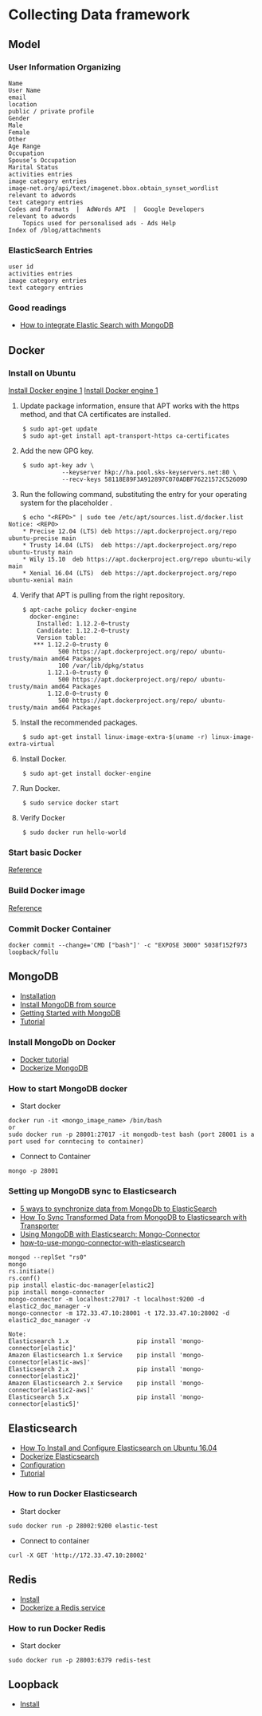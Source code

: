 Collecting Data framework
============

## Model
### User Information Organizing

    Name
    User Name
    email
    location
    public / private profile
    Gender
    Male
    Female
    Other
    Age Range
    Occupation
    Spouse’s Occupation
    Marital Status
    activities entries
    image category entries
    image-net.org/api/text/imagenet.bbox.obtain_synset_wordlist
    relevant to adwords
    text category entries
    Codes and Formats  |  AdWords API  |  Google Developers
    relevant to adwords
        Topics used for personalised ads - Ads Help
    Index of /blog/attachments

### ElasticSearch Entries

    user id
    activities entries
    image category entries
    text category entries

### Good readings

 * [How to integrate Elastic Search with MongoDB](https://medium.com/@ironico/how-to-integrate-elastic-search-with-mongodb-7bff7fdd3cf5#.607bj1d82)

## Docker

### Install on Ubuntu
[Install Docker engine 1](https://docs.docker.com/engine/installation/linux/ubuntulinux/)
[Install Docker engine 1](https://www.digitalocean.com/community/tutorials/how-to-install-and-use-docker-on-ubuntu-16-04)

1. Update package information, ensure that APT works with the https method, and that CA certificates are installed.
```
    $ sudo apt-get update
    $ sudo apt-get install apt-transport-https ca-certificates
```
2. Add the new GPG key.
```
    $ sudo apt-key adv \
               --keyserver hkp://ha.pool.sks-keyservers.net:80 \
               --recv-keys 58118E89F3A912897C070ADBF76221572C52609D
```
3. Run the following command, substituting the entry for your operating system for the placeholder <REPO>.
```
    $ echo "<REPO>" | sudo tee /etc/apt/sources.list.d/docker.list
Notice: <REPO>
    * Precise 12.04 (LTS) deb https://apt.dockerproject.org/repo ubuntu-precise main
    * Trusty 14.04 (LTS)  deb https://apt.dockerproject.org/repo ubuntu-trusty main
    * Wily 15.10  deb https://apt.dockerproject.org/repo ubuntu-wily main
    * Xenial 16.04 (LTS)  deb https://apt.dockerproject.org/repo ubuntu-xenial main
```
4. Verify that APT is pulling from the right repository.
```
    $ apt-cache policy docker-engine
      docker-engine:
        Installed: 1.12.2-0~trusty
        Candidate: 1.12.2-0~trusty
        Version table:
       *** 1.12.2-0~trusty 0
              500 https://apt.dockerproject.org/repo/ ubuntu-trusty/main amd64 Packages
              100 /var/lib/dpkg/status
           1.12.1-0~trusty 0
              500 https://apt.dockerproject.org/repo/ ubuntu-trusty/main amd64 Packages
           1.12.0-0~trusty 0
              500 https://apt.dockerproject.org/repo/ ubuntu-trusty/main amd64 Packages
```
5. Install the recommended packages.
```
    $ sudo apt-get install linux-image-extra-$(uname -r) linux-image-extra-virtual
```
6. Install Docker.
```
    $ sudo apt-get install docker-engine
```
7. Run Docker.
```
    $ sudo service docker start
```
8. Verify Docker
```
    $ sudo docker run hello-world
```

### Start basic Docker
[Reference](https://scotch.io/tutorials/getting-started-with-docker)

### Build Docker image 
[Reference](https://docs.docker.com/engine/getstarted/step_four/)

### Commit Docker Container
```
docker commit --change='CMD ["bash"]' -c "EXPOSE 3000" 5038f152f973 loopback/follu
```

## MongoDB
* [Installation](https://docs.mongodb.com/getting-started/shell/tutorial/install-mongodb-on-ubuntu/#install-mongodb-community-edition)
* [Install MongoDB from source](https://docs.mongodb.com/manual/tutorial/install-mongodb-on-linux/)
* [Getting Started with MongoDB](https://code.tutsplus.com/tutorials/getting-started-with-mongodb-part-1--net-22879)
* [Tutorial](http://www.guru99.com/mongodb-tutorials.html)

### Install MongoDb on Docker
* [Docker tutorial](https://docs.docker.com/engine/examples/mongodb/)
* [Dockerize MongoDB](https://www.digitalocean.com/community/tutorials/how-to-install-and-use-docker-on-ubuntu-16-04#step-1-%E2%80%94-installing-docker)

### How to start MongoDB docker
* Start docker
```
docker run -it <mongo_image_name> /bin/bash
or
sudo docker run -p 28001:27017 -it mongodb-test bash (port 28001 is a port used for conntecing to container)
``` 
* Connect to Container
```
mongo -p 28001
```

### Setting up MongoDB sync to Elasticsearch
* [5 ways to synchronize data from MongoDb to ElasticSearch](https://www.linkedin.com/pulse/5-way-sync-data-from-mongodb-es-kai-hao)
* [How To Sync Transformed Data from MongoDB to Elasticsearch with Transporter](https://www.digitalocean.com/community/tutorials/how-to-sync-transformed-data-from-mongodb-to-elasticsearch-with-transporter-on-ubuntu-14-04)
* [Using MongoDB with Elasticsearch: Mongo-Connector](http://madhacker.me/use-mongodb-and-elasticsearch-2/)
* [how-to-use-mongo-connector-with-elasticsearch](https://blog.jixee.me/how-to-use-mongo-connector-with-elasticsearch/)
```
mongod --replSet "rs0"
mongo
rs.initiate()
rs.conf()
pip install elastic-doc-manager[elastic2]
pip install mongo-connector
mongo-connector -m localhost:27017 -t localhost:9200 -d elastic2_doc_manager -v 
mongo-connector -m 172.33.47.10:28001 -t 172.33.47.10:28002 -d elastic2_doc_manager -v
```
```
Note:
Elasticsearch 1.x                   pip install 'mongo-connector[elastic]'
Amazon Elasticsearch 1.x Service    pip install 'mongo-connector[elastic-aws]'
Elasticsearch 2.x                   pip install 'mongo-connector[elastic2]'
Amazon Elasticsearch 2.x Service    pip install 'mongo-connector[elastic2-aws]'
Elasticsearch 5.x                   pip install 'mongo-connector[elastic5]'
```

## Elasticsearch
* [How To Install and Configure Elasticsearch on Ubuntu 16.04](https://www.digitalocean.com/community/tutorials/how-to-install-and-configure-elasticsearch-on-ubuntu-16-04)
* [Dockerize Elasticsearch](https://www.elastic.co/blog/how-to-make-a-dockerfile-for-elasticsearch)
* [Configuration](https://www.digitalocean.com/community/tutorials/how-to-install-and-configure-elasticsearch-on-ubuntu-16-04)
* [Tutorial](http://joelabrahamsson.com/elasticsearch-101/)

### How to run Docker Elasticsearch
* Start docker
```
sudo docker run -p 28002:9200 elastic-test
```
* Connect to container
```
curl -X GET 'http://172.33.47.10:28002'
```

## Redis

* [Install](https://www.digitalocean.com/community/tutorials/how-to-install-and-use-redis)
* [Dockerize a Redis service](https://docs.docker.com/engine/examples/running_redis_service/)

### How to run Docker Redis
* Start docker
```
sudo docker run -p 28003:6379 redis-test
```

## Loopback

* [Install]()